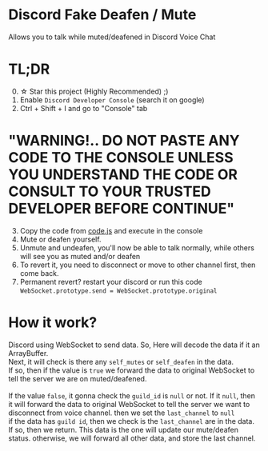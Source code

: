# Discord Fake Deafen / Mute
Allows you to talk while muted/deafened in Discord Voice Chat

# TL;DR
0. ☆ Star this project (Highly Recommended) ;)
1. Enable `Discord Developer Console` (search it on google)
2. Ctrl + Shift + I and go to "Console" tab <br />
# "WARNING!.. DO NOT PASTE ANY CODE TO THE CONSOLE UNLESS YOU UNDERSTAND THE CODE OR CONSULT TO YOUR TRUSTED DEVELOPER BEFORE CONTINUE"
3. Copy the code from [code.js](code.js) and execute in the console <br />
4. Mute or deafen yourself.
5. Unmute and undeafen, you'll now be able to talk normally, while others will see you as muted and/or deafen
6. To revert it, you need to disconnect or move to other channel first, then come back.
7. Permanent revert? restart your discord or run this code `WebSocket.prototype.send = WebSocket.prototype.original`

# How it work?
Discord using WebSocket to send data. So, Here will decode the data if it an ArrayBuffer. <br/>
Next, it will check is there any `self_mutes` or `self_deafen` in the data.  <br/>
If so, then if the value is `true` we forward the data to original WebSocket to tell the server we are on muted/deafened. <br/>
 <br/>
If the value `false`, it gonna check the `guild_id` is `null` or not. If it `null`, then it will forward the data to original WebSocket to tell the server we want to disconnect from voice channel. then we set the `last_channel` to `null` <br/>
if the data has `guild id`, then we check is the `last_channel` are in the data. If so, then we return. This data is the one will update our mute/deafen status.
otherwise, we will forward all other data, and store the last channel. <br/>
